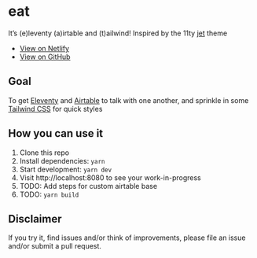 # eat

It’s (e)leventy (a)irtable and (t)ailwind! Inspired by the 11ty [jet](https://github.com/marcamos/jet#readme) theme

-   [View on Netlify](https://marcamos-jet.netlify.com/)
-   [View on GitHub](https://github.com/marcamos/jet#readme)

## Goal

To get [Eleventy](https://www.11ty.dev/) and [Airtable](https://airtable.com/) to talk with one another, and sprinkle in some [Tailwind CSS](https://tailwindcss.com/) for quick styles

## How you can use it

1. Clone this repo
2. Install dependencies: `yarn`
3. Start development: `yarn dev`
4. Visit http://localhost:8080 to see your work-in-progress
5. TODO: Add steps for custom airtable base
6. TODO: `yarn build`

## Disclaimer

If you try it, find issues and/or think of improvements, please file an issue and/or submit a pull request.
